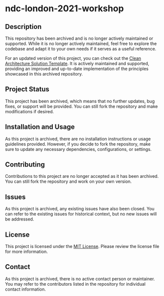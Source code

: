 # ndc-london-2021-workshop

## Description

This repository has been archived and is no longer actively maintained or supported. While it is no longer actively maintained, feel free to explore the codebase and adapt it to your own needs if it serves as a useful reference.

For an updated version of this project, you can check out the [Clean Architecture Solution Template](https://github.com/jasontaylordev/CleanArchitecture). It is actively maintained and supported, providing an improved and up-to-date implementation of the principles showcased in this archived repository.

## Project Status

This project has been archived, which means that no further updates, bug fixes, or support will be provided. You can still fork the repository and make modifications if desired.

## Installation and Usage

As this project is archived, there are no installation instructions or usage guidelines provided. However, if you decide to fork the repository, make sure to update any necessary dependencies, configurations, or settings.

## Contributing

Contributions to this project are no longer accepted as it has been archived. You can still fork the repository and work on your own version.

## Issues

As this project is archived, any existing issues have also been closed. You can refer to the existing issues for historical context, but no new issues will be addressed.

## License

This project is licensed under the [MIT License](LICENSE). Please review the license file for more information.

## Contact

As this project is archived, there is no active contact person or maintainer. You may refer to the contributors listed in the repository for individual contact information.
